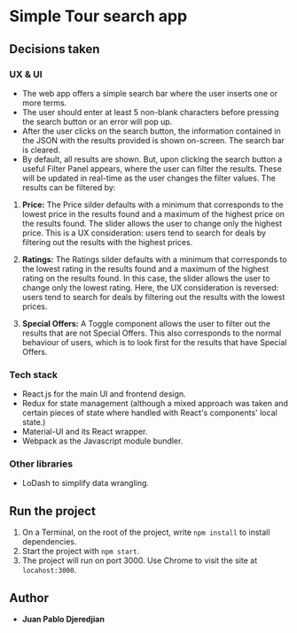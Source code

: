 # Simple Tour search app

## Decisions taken

### UX & UI

- The web app offers a simple search bar where the user inserts one or more terms.
- The user should enter at least 5 non-blank characters before pressing the search button or an error will pop up.
- After the user clicks on the search button, the information contained in the JSON with the results provided is shown on-screen. The search bar is cleared.
- By default, all results are shown. But, upon clicking the search button a useful Filter Panel appears, where the user can filter the results. These will be updated in real-time as the user changes the filter values. The results can be filtered by:

1. **Price:** The Price silder defaults with a minimum that corresponds to the lowest price in the results found and a maximum of the highest price on the results found. The slider allows the user to change only the highest price. This is a UX consideration: users tend to search for deals by filtering out the results with the highest prices.

1. **Ratings:** The Ratings silder defaults with a minimum that corresponds to the lowest rating in the results found and a maximum of the highest rating on the results found. In this case, the slider allows the user to change only the lowest rating. Here, the UX consideration is reversed: users tend to search for deals by filtering out the results with the lowest prices.

1. **Special Offers:** A Toggle component allows the user to filter out the results that are not Special Offers. This also corresponds to the normal behaviour of users, which is to look first for the results that have Special Offers.


### Tech stack

- React.js for the main UI and frontend design.
- Redux for state management (although a mixed approach was taken and certain pieces of state where handled with React's components' local state.)
- Material-UI and its React wrapper.
- Webpack as the Javascript module bundler.

### Other libraries

- LoDash to simplify data wrangling.

## Run the project

1. On a Terminal, on the root of the project, write `npm install` to install dependencies.
1. Start the project with `npm start`.
1. The project will run on port 3000. Use Chrome to visit the site at `locahost:3000`.

## Author

- **Juan Pablo Djeredjian**
